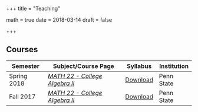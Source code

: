 +++
title = "Teaching"

math = true
date = 2018-03-14
draft = false

+++
## Courses 
**Semester** | **Subject/Course Page** | **Syllabus** |**Institution**
--- | --- | --- | ---
Spring 2018 | [_MATH 22 - College Algebra II_](https://math.psu.edu/undergraduate/courses/math022) | [Download](https://math.psu.edu/sites/default/files/section/undergraduate/22sylSp18.pdf) | Penn State
Fall 2017 | [_MATH 22 - College Algebra II_](https://math.psu.edu/undergraduate/courses/math022)| [Download](https://math.psu.edu/sites/default/files/section/undergraduate/22sylSp18.pdf)| Penn State



